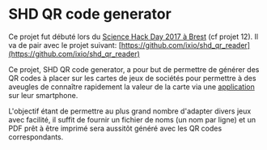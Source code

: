 # SHD QR code generator

Ce projet fut débuté lors du [Science Hack Day 2017 à Brest](http://sciencehackdaybrest.bzh/index.php?article14/decouvrez-les-premiers-projets) (cf projet 12). Il va de pair avec le projet suivant: [https://github.com/ixio/shd_qr_reader](https://github.com/ixio/shd_qr_reader)

Ce projet, SHD QR code generator, a pour but de permettre de générer des QR codes à placer sur les cartes de jeux de sociétés pour permettre à des aveugles de connaître rapidement la valeur de la carte via une [application](https://github.com/ixio/shd_qr_reader) sur leur smartphone.

L'objectif étant de permettre au plus grand nombre d'adapter divers jeux avec facilité, il suffit de fournir un fichier de noms (un nom par ligne) et un PDF prêt à être imprimé sera aussitôt généré avec les QR codes correspondants.
